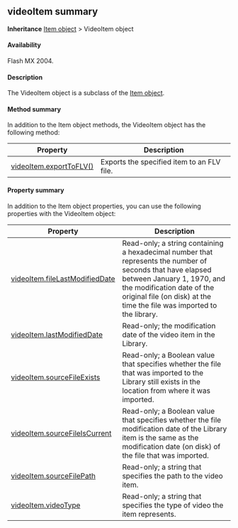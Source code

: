 ## videoItem summary

**Inheritance** [Item object](../Item_object/item_summary.md) > VideoItem object

#### Availability

Flash MX 2004.

#### Description

The VideoItem object is a subclass of the [Item object](../Item_object/item_summary.md).

#### Method summary

In addition to the Item object methods, the VideoItem object has the following method:

| **Property** | **Description** |
| --- | --- |
| [videoItem.exportToFLV()](../VideoItem_object/videoItem.md) | Exports the specified item to an FLV file. |

#### Property summary

In addition to the Item object properties, you can use the following properties with the VideoItem object:

| **Property** | **Description** |
| --- | --- |
| [videoItem.fileLastModifiedDate](../VideoItem_object/videoIte1.md) | Read-only; a string containing a hexadecimal number that represents the number of seconds that have elapsed between January 1, 1970, and the modification date of the original file (on disk) at the time the file was imported to the library. |
| [videoItem.lastModifiedDate](../VideoItem_object/videoIte2.md) | Read-only; the modification date of the video item in the Library. |
| [videoItem.sourceFileExists](../VideoItem_object/videoIte3.md) | Read-only; a Boolean value that specifies whether the file that was imported to the Library still exists in the location from where it was imported. |
| [videoItem.sourceFileIsCurrent](../VideoItem_object/videoIte4.md) | Read-only; a Boolean value that specifies whether the file modification date of the Library item is the same as the modification date (on disk) of the file that was imported. |
| [videoItem.sourceFilePath](../VideoItem_object/videoIte5.md) | Read-only; a string that specifies the path to the video item. |
| [videoItem.videoType](../VideoItem_object/videoIte6.md) | Read-only; a string that specifies the type of video the item represents. |
